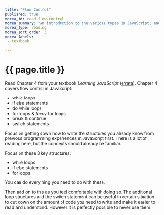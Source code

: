 ```yaml
---
title: "Flow Control"
published: true
morea_id: read-flow-control
morea_summary: "An introduction to the various types in JavaScript, and how to create variables and constants."
morea_type: reading
morea_sort_order: 3
morea_labels:
 - textbook

---
```


# {{ page.title }}
Read Chapter 4 from your textbook *Learning JavaScript* ([errata](http://www.oreilly.com/catalog/errata.csp?isbn=0636920035534)). Chapter 4 covers flow control in JavaScript:

- while loops
- if else statements
- do while loops
- for loops & *fancy* for loops
- break & continue
- switch statements

Focus on getting down how to write the structures you already know from previous programming experiences in JavaScript first.  There is a lot of reading here, but the concepts should already be familiar.

Focus on these 3 key structures:
- while loops
- if else statements
- for loops

You can do everything you need to do with these.  

Then add on to this as you feel comfortable with doing so.  The additional loop structures and the switch statement can be useful in certain situation to cut down on the amount of code you need to write and make it easier to read and understand.  However it is perfectly possible to never use them.  
